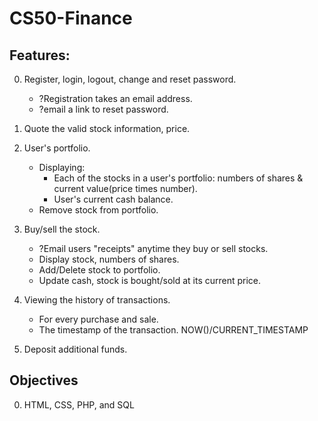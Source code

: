 # CS50-Finance

## Features:
0. Register, login, logout, change and reset password.
   - ?Registration takes an email address.
   - ?email a link to reset password.
2. Quote the valid stock information, price.
3. User's portfolio.
   - Displaying:
     - Each of the stocks in a user's portfolio: numbers of shares & current value(price times number).
     - User's current cash balance.
   - Remove stock from portfolio.

4. Buy/sell the stock.
   - ?Email users "receipts" anytime they buy or sell stocks.
   - Display stock, numbers of shares.
   - Add/Delete stock to portfolio.
   - Update cash, stock is bought/sold at its current price.
5. Viewing the history of transactions.
   - For every purchase and sale.
   - The timestamp of the transaction. NOW()/CURRENT_TIMESTAMP
6. Deposit additional funds.

## Objectives
0. HTML, CSS, PHP, and SQL
